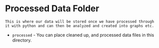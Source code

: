 # Processed Data Folder
    This is where our data will be stored once we have processed through it with python and can then be analyzed and created into graphs etc.
- `processed` - You can place cleaned up, and processed data files in this directory.
